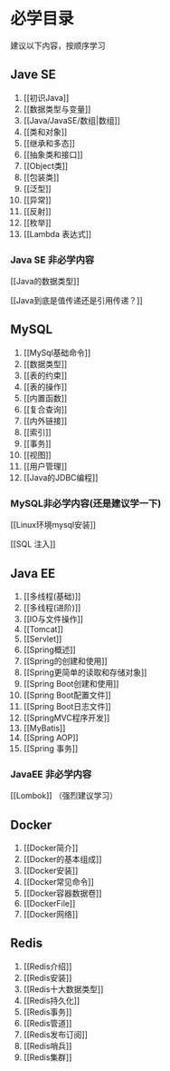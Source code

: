 
# 必学目录
建议以下内容，按顺序学习

## Jave SE
1. [[初识Java]]
2. [[数据类型与变量]]
3. [[Java/JavaSE/数组|数组]]
4. [[类和对象]]
5. [[继承和多态]]
6. [[抽象类和接口]]
7. [[Object类]]
8. [[包装类]]
9. [[泛型]]
10. [[异常]]
11. [[反射]]
12. [[枚举]]
13. [[Lambda 表达式]]


### Java SE 非必学内容
[[Java的数据类型]]

[[Java到底是值传递还是引用传递？]]


## MySQL
1. [[MySql基础命令]]
2. [[数据类型]]
3. [[表的约束]]
4. [[表的操作]]
5. [[内置函数]]
6. [[复合查询]]
7. [[内外链接]]
8. [[索引]]
9. [[事务]]
10. [[视图]]
11. [[用户管理]]
12. [[Java的JDBC编程]]

### MySQL非必学内容(还是建议学一下)
[[Linux环境mysql安装]]

[[SQL 注入]]


## Java EE
1. [[多线程(基础)]]
2. [[多线程(进阶)]]
3. [[IO与文件操作]]
4. [[Tomcat]]
5. [[Servlet]]
6. [[Spring概述]]
7. [[Spring的创建和使用]]
8. [[Spring更简单的读取和存储对象]]
9. [[Spring Boot创建和使用]]
10. [[Spring Boot配置文件]]
11. [[Spring Boot日志文件]]
12. [[SpringMVC程序开发]]
13. [[MyBatis]]
14. [[Spring AOP]]
15. [[Spring 事务]]

### JavaEE 非必学内容
[[Lombok]] （强烈建议学习）



## Docker
1. [[Docker简介]]
2. [[Docker的基本组成]]
3. [[Docker安装]]
4. [[Docker常见命令]]
5. [[Docker容器数据卷]]
6. [[DockerFile]]
7. [[Docker网络]]

## Redis
1. [[Redis介绍]]
2. [[Redis安装]]
3. [[Redis十大数据类型]]
4. [[Redis持久化]]
5. [[Redis事务]]
6. [[Redis管道]]
7. [[Redis发布订阅]]
8. [[Redis哨兵]]
9. [[Redis集群]]


